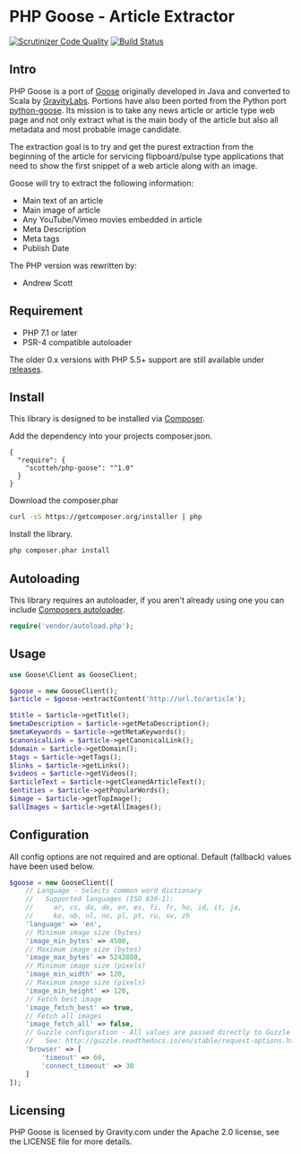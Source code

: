 # PHP Goose - Article Extractor
[![Scrutinizer Code Quality](https://scrutinizer-ci.com/g/scotteh/php-goose/badges/quality-score.png?b=master)](https://scrutinizer-ci.com/g/scotteh/php-goose/?branch=master) [![Build Status](https://travis-ci.org/scotteh/php-goose.svg?branch=master)](https://travis-ci.org/scotteh/php-goose)

## Intro

PHP Goose is a port of [Goose](https://github.com/GravityLabs/goose/) originally developed in Java and converted to Scala by [GravityLabs](https://github.com/GravityLabs/). Portions have also been ported from the Python port [python-goose](https://github.com/grangier/python-goose). Its mission is to take any news article or article type web page and not only extract what is the main body of the article but also all metadata and most probable image candidate.

The extraction goal is to try and get the purest extraction from the beginning of the article for servicing flipboard/pulse type applications that need to show the first snippet of a web article along with an image.

Goose will try to extract the following information:

 - Main text of an article
 - Main image of article
 - Any YouTube/Vimeo movies embedded in article
 - Meta Description
 - Meta tags
 - Publish Date

The PHP version was rewritten by:

 - Andrew Scott

## Requirement

 - PHP 7.1 or later
 - PSR-4 compatible autoloader
 
The older 0.x versions with PHP 5.5+ support are still available under [releases](https://github.com/scotteh/php-goose/releases).

## Install

This library is designed to be installed via [Composer](https://getcomposer.org/doc/).

Add the dependency into your projects composer.json.
```
{
  "require": {
    "scotteh/php-goose": "^1.0"
  }
}
```

Download the composer.phar
``` bash
curl -sS https://getcomposer.org/installer | php
```

Install the library.
``` bash
php composer.phar install
```

## Autoloading

This library requires an autoloader, if you aren't already using one you can include [Composers autoloader](https://getcomposer.org/doc/01-basic-usage.md#autoloading).

``` php
require('vendor/autoload.php');
```

## Usage

``` php
use Goose\Client as GooseClient;

$goose = new GooseClient();
$article = $goose->extractContent('http://url.to/article');

$title = $article->getTitle();
$metaDescription = $article->getMetaDescription();
$metaKeywords = $article->getMetaKeywords();
$canonicalLink = $article->getCanonicalLink();
$domain = $article->getDomain();
$tags = $article->getTags();
$links = $article->getLinks();
$videos = $article->getVideos();
$articleText = $article->getCleanedArticleText();
$entities = $article->getPopularWords();
$image = $article->getTopImage();
$allImages = $article->getAllImages();
```

## Configuration

All config options are not required and are optional. Default (fallback) values have been used below.

``` php
$goose = new GooseClient([
    // Language - Selects common word dictionary
    //   Supported languages (ISO 639-1):
    //     ar, cs, da, de, en, es, fi, fr, hu, id, it, ja,
    //     ko, nb, nl, no, pl, pt, ru, sv, zh
    'language' => 'en',
    // Minimum image size (bytes)
    'image_min_bytes' => 4500,
    // Maximum image size (bytes)
    'image_max_bytes' => 5242880,
    // Minimum image size (pixels)
    'image_min_width' => 120,
    // Maximum image size (pixels)
    'image_min_height' => 120,
    // Fetch best image
    'image_fetch_best' => true,
    // Fetch all images
    'image_fetch_all' => false,
    // Guzzle configuration - All values are passed directly to Guzzle
    //   See: http://guzzle.readthedocs.io/en/stable/request-options.html
    'browser' => [
        'timeout' => 60,
        'connect_timeout' => 30
    ]
]);
```

## Licensing

PHP Goose is licensed by Gravity.com under the Apache 2.0 license, see the LICENSE file for more details.
